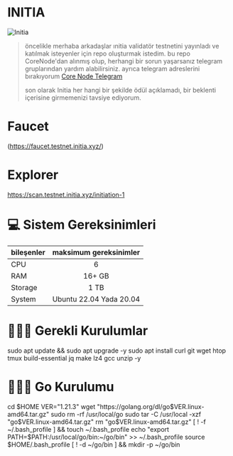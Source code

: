 #                       INITIA
![Initia](https://github.com/Cigilipap/Initia-repo/assets/108762371/24cdc568-019c-48df-b72e-d8f126963780)
> öncelikle merhaba arkadaşlar ınitia validatör testnetini yayınladı ve katılmak isteyenler için repo oluşturmak istedim. bu repo CoreNode'dan alınmış olup, herhangi bir sorun yaşarsanız telegram gruplarından yardım alabilirsiniz. ayrıca telegram adreslerini bırakıyorum
[Core Node Telegram](https://t.me/corenodechat)
> 
> son olarak Initia her hangi bir şekilde ödül açıklamadı, bir beklenti içerisine girmemenizi tavsiye ediyorum.
# Faucet
(https://faucet.testnet.initia.xyz/)

# Explorer
https://scan.testnet.initia.xyz/initiation-1

# 💻 Sistem Gereksinimleri
| bileşenler    | maksimum gereksinimler |        
| ------------- | :--------------------: |
| CPU           | 6                      |
| RAM           | 16+ GB                 |
| Storage       | 1 TB                   |
| System        | Ubuntu 22.04 Yada 20.04|

# 🧑🏻‍💻 Gerekli Kurulumlar
sudo apt update && sudo apt upgrade -y
sudo apt install curl git wget htop tmux build-essential jq make lz4 gcc unzip -y

# 🧑🏻‍💻 Go Kurulumu
cd $HOME
VER="1.21.3"
wget "https://golang.org/dl/go$VER.linux-amd64.tar.gz"
sudo rm -rf /usr/local/go
sudo tar -C /usr/local -xzf "go$VER.linux-amd64.tar.gz"
rm "go$VER.linux-amd64.tar.gz"
[ ! -f ~/.bash_profile ] && touch ~/.bash_profile
echo "export PATH=$PATH:/usr/local/go/bin:~/go/bin" >> ~/.bash_profile
source $HOME/.bash_profile
[ ! -d ~/go/bin ] && mkdir -p ~/go/bin


